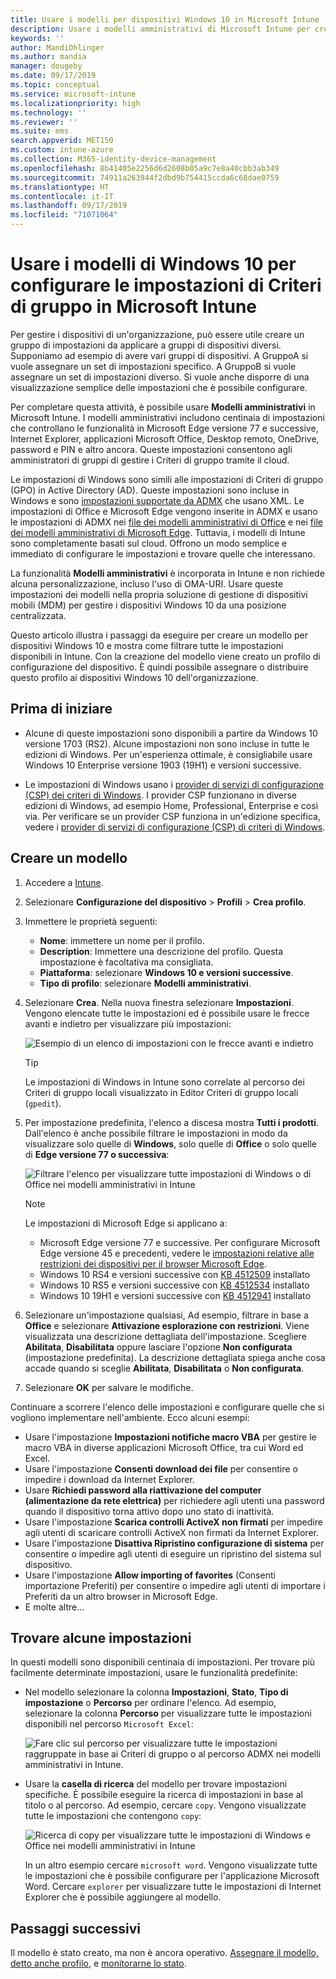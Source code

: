 ```yaml
---
title: Usare i modelli per dispositivi Windows 10 in Microsoft Intune - Azure | Microsoft Docs
description: Usare i modelli amministrativi di Microsoft Intune per creare gruppi di impostazioni per dispositivi Windows 10. Usare queste impostazioni in un profilo di configurazione del dispositivo per controllare le applicazioni di Office, Microsoft Edge, proteggere le funzionalità di Internet Explorer, controllare l'accesso a OneDrive, usare le funzionalità di desktop remoto, abilitare la riproduzione automatica, impostare le opzioni di risparmio energia, usare la stampa HTTP, usare opzioni di accesso diverse e controllare le dimensioni del registro eventi.
keywords: ''
author: MandiOhlinger
ms.author: mandia
manager: dougeby
ms.date: 09/17/2019
ms.topic: conceptual
ms.service: microsoft-intune
ms.localizationpriority: high
ms.technology: ''
ms.reviewer: ''
ms.suite: ems
search.appverid: MET150
ms.custom: intune-azure
ms.collection: M365-identity-device-management
ms.openlocfilehash: 8b41405e2256d6d2608b05a9c7e8a40cbb3ab349
ms.sourcegitcommit: 74911a263944f2dbd9b754415ccda6c68dae0759
ms.translationtype: HT
ms.contentlocale: it-IT
ms.lasthandoff: 09/17/2019
ms.locfileid: "71071064"
---
```

# <a name="use-windows-10-templates-to-configure-group-policy-settings-in-microsoft-intune"></a>Usare i modelli di Windows 10 per configurare le impostazioni di Criteri di gruppo in Microsoft Intune

Per gestire i dispositivi di un'organizzazione, può essere utile creare un gruppo di impostazioni da applicare a gruppi di dispositivi diversi. Supponiamo ad esempio di avere vari gruppi di dispositivi. A GruppoA si vuole assegnare un set di impostazioni specifico. A GruppoB si vuole assegnare un set di impostazioni diverso. Si vuole anche disporre di una visualizzazione semplice delle impostazioni che è possibile configurare.

Per completare questa attività, è possibile usare **Modelli amministrativi** in Microsoft Intune. I modelli amministrativi includono centinaia di impostazioni che controllano le funzionalità in Microsoft Edge versione 77 e successive, Internet Explorer, applicazioni Microsoft Office, Desktop remoto, OneDrive, password e PIN e altro ancora. Queste impostazioni consentono agli amministratori di gruppi di gestire i Criteri di gruppo tramite il cloud.

Le impostazioni di Windows sono simili alle impostazioni di Criteri di gruppo (GPO) in Active Directory (AD). Queste impostazioni sono incluse in Windows e sono [impostazioni supportate da ADMX](https://docs.microsoft.com/windows/client-management/mdm/understanding-admx-backed-policies) che usano XML. Le impostazioni di Office e Microsoft Edge vengono inserite in ADMX e usano le impostazioni di ADMX nei [file dei modelli amministrativi di Office](https://www.microsoft.com/download/details.aspx?id=49030) e nei [file dei modelli amministrativi di Microsoft Edge](https://www.microsoftedgeinsider.com/enterprise). Tuttavia, i modelli di Intune sono completamente basati sul cloud. Offrono un modo semplice e immediato di configurare le impostazioni e trovare quelle che interessano.

La funzionalità **Modelli amministrativi** è incorporata in Intune e non richiede alcuna personalizzazione, incluso l'uso di OMA-URI. Usare queste impostazioni dei modelli nella propria soluzione di gestione di dispositivi mobili (MDM) per gestire i dispositivi Windows 10 da una posizione centralizzata.

Questo articolo illustra i passaggi da eseguire per creare un modello per dispositivi Windows 10 e mostra come filtrare tutte le impostazioni disponibili in Intune. Con la creazione del modello viene creato un profilo di configurazione del dispositivo. È quindi possibile assegnare o distribuire questo profilo ai dispositivi Windows 10 dell'organizzazione.

## <a name="before-you-begin"></a>Prima di iniziare

- Alcune di queste impostazioni sono disponibili a partire da Windows 10 versione 1703 (RS2). Alcune impostazioni non sono incluse in tutte le edizioni di Windows. Per un'esperienza ottimale, è consigliabile usare Windows 10 Enterprise versione 1903 (19H1) e versioni successive.

- Le impostazioni di Windows usano i [provider di servizi di configurazione (CSP) dei criteri di Windows](https://docs.microsoft.com/windows/client-management/mdm/policy-configuration-service-provider#admx-backed-policies). I provider CSP funzionano in diverse edizioni di Windows, ad esempio Home, Professional, Enterprise e così via. Per verificare se un provider CSP funziona in un'edizione specifica, vedere i [provider di servizi di configurazione (CSP) di criteri di Windows](https://docs.microsoft.com/windows/client-management/mdm/policy-configuration-service-provider#admx-backed-policies).

## <a name="create-a-template"></a>Creare un modello

1. Accedere a [Intune](https://go.microsoft.com/fwlink/?linkid=2090973).
2. Selezionare **Configurazione del dispositivo** > **Profili** > **Crea profilo**.
3. Immettere le proprietà seguenti:

    - **Nome**: immettere un nome per il profilo.
    - **Description**: Immettere una descrizione del profilo. Questa impostazione è facoltativa ma consigliata.
    - **Piattaforma**: selezionare **Windows 10 e versioni successive**.
    - **Tipo di profilo**: selezionare **Modelli amministrativi**.

4. Selezionare **Crea**. Nella nuova finestra selezionare **Impostazioni**. Vengono elencate tutte le impostazioni ed è possibile usare le frecce avanti e indietro per visualizzare più impostazioni:

    ![Esempio di un elenco di impostazioni con le frecce avanti e indietro](./media/administrative-templates-windows/administrative-templates-sample-settings-list.png)

    > [!TIP]
    > Le impostazioni di Windows in Intune sono correlate al percorso dei Criteri di gruppo locali visualizzato in Editor Criteri di gruppo locali (`gpedit`).

5. Per impostazione predefinita, l'elenco a discesa mostra **Tutti i prodotti**. Dall'elenco è anche possibile filtrare le impostazioni in modo da visualizzare solo quelle di **Windows**, solo quelle di **Office** o solo quelle di **Edge versione 77 o successiva**:

    ![Filtrare l'elenco per visualizzare tutte impostazioni di Windows o di Office nei modelli amministrativi in Intune](./media/administrative-templates-windows/administrative-templates-choose-windows-office-all-products.png)

    > [!NOTE]
    > Le impostazioni di Microsoft Edge si applicano a:
    >
    > - Microsoft Edge versione 77 e successive. Per configurare Microsoft Edge versione 45 e precedenti, vedere le [impostazioni relative alle restrizioni dei dispositivi per il browser Microsoft Edge](device-restrictions-windows-10.md#microsoft-edge-browser).
    > - Windows 10 RS4 e versioni successive con [KB 4512509](https://support.microsoft.com/kb/4512509) installato
    > - Windows 10 RS5 e versioni successive con [KB 4512534](https://support.microsoft.com/kb/4512534) installato
    > - Windows 10 19H1 e versioni successive con [KB 4512941](https://support.microsoft.com/kb/4512941) installato

6. Selezionare un'impostazione qualsiasi, Ad esempio, filtrare in base a **Office** e selezionare **Attivazione esplorazione con restrizioni**. Viene visualizzata una descrizione dettagliata dell'impostazione. Scegliere **Abilitata**, **Disabilitata** oppure lasciare l'opzione **Non configurata** (impostazione predefinita). La descrizione dettagliata spiega anche cosa accade quando si sceglie **Abilitata**, **Disabilitata** o **Non configurata**.
7. Selezionare **OK** per salvare le modifiche.

Continuare a scorrere l'elenco delle impostazioni e configurare quelle che si vogliono implementare nell'ambiente. Ecco alcuni esempi:

- Usare l'impostazione **Impostazioni notifiche macro VBA** per gestire le macro VBA in diverse applicazioni Microsoft Office, tra cui Word ed Excel.
- Usare l'impostazione **Consenti download dei file** per consentire o impedire i download da Internet Explorer.
- Usare **Richiedi password alla riattivazione del computer (alimentazione da rete elettrica)** per richiedere agli utenti una password quando il dispositivo torna attivo dopo uno stato di inattività.
- Usare l'impostazione **Scarica controlli ActiveX non firmati** per impedire agli utenti di scaricare controlli ActiveX non firmati da Internet Explorer.
- Usare l'impostazione **Disattiva Ripristino configurazione di sistema** per consentire o impedire agli utenti di eseguire un ripristino del sistema sul dispositivo.
- Usare l'impostazione **Allow importing of favorites** (Consenti importazione Preferiti) per consentire o impedire agli utenti di importare i Preferiti da un altro browser in Microsoft Edge.
- E molte altre...

## <a name="find-some-settings"></a>Trovare alcune impostazioni

In questi modelli sono disponibili centinaia di impostazioni. Per trovare più facilmente determinate impostazioni, usare le funzionalità predefinite:

- Nel modello selezionare la colonna **Impostazioni**, **Stato**, **Tipo di impostazione** o **Percorso** per ordinare l'elenco. Ad esempio, selezionare la colonna **Percorso** per visualizzare tutte le impostazioni disponibili nel percorso `Microsoft Excel`:

  ![Fare clic sul percorso per visualizzare tutte le impostazioni raggruppate in base ai Criteri di gruppo o al percorso ADMX nei modelli amministrativi in Intune.](./media/administrative-templates-windows/path-filter-shows-excel-options.png)

- Usare la **casella di ricerca** del modello per trovare impostazioni specifiche. È possibile eseguire la ricerca di impostazioni in base al titolo o al percorso. Ad esempio, cercare `copy`. Vengono visualizzate tutte le impostazioni che contengono `copy`:

  ![Ricerca di copy per visualizzare tutte le impostazioni di Windows e Office nei modelli amministrativi in Intune](./media/administrative-templates-windows/search-copy-settings.png) 

  In un altro esempio cercare `microsoft word`. Vengono visualizzate tutte le impostazioni che è possibile configurare per l'applicazione Microsoft Word. Cercare `explorer` per visualizzare tutte le impostazioni di Internet Explorer che è possibile aggiungere al modello.

## <a name="next-steps"></a>Passaggi successivi

Il modello è stato creato, ma non è ancora operativo. [Assegnare il modello, detto anche profilo](device-profile-assign.md), e [monitorarne lo stato](device-profile-monitor.md).
